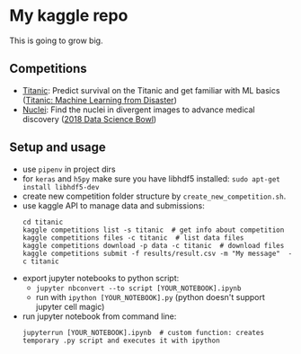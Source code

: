 # My kaggle repo

This is going to grow big.

## Competitions
* [Titanic](titanic): Predict survival on the Titanic and get familiar with ML basics ([Titanic: Machine Learning from Disaster](https://www.kaggle.com/c/titanic))
* [Nuclei](nuclei): Find the nuclei in divergent images to advance medical discovery ([2018 Data Science Bowl](https://www.kaggle.com/c/data-science-bowl-2018))


## Setup and usage

* use `pipenv` in project dirs
* for `keras` and `h5py` make sure you have libhdf5 installed: `sudo apt-get install libhdf5-dev` 
* create new competition folder structure by `create_new_competition.sh`.
* use kaggle API to manage data and submissions:
  ```shell
  cd titanic
  kaggle competitions list -s titanic  # get info about competition
  kaggle competitions files -c titanic  # list data files
  kaggle competitions download -p data -c titanic  # download files
  kaggle competitions submit -f results/result.csv -m "My message"  -c titanic
  ```
* export jupyter notebooks to python script:
    * `jupyter nbconvert --to script [YOUR_NOTEBOOK].ipynb`
    * run with `ipython [YOUR_NOTEBOOK].py` (python doesn't support jupyter cell magic)
* run jupyter notebook from command line:
    ```shell
    jupyterrun [YOUR_NOTEBOOK].ipynb  # custom function: creates temporary .py script and executes it with ipython 
    ```

